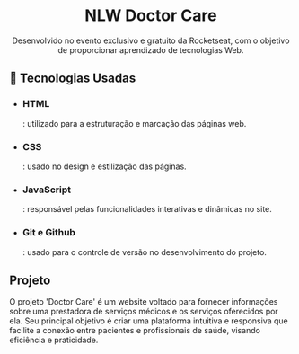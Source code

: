 <h1 align="center"> NLW Doctor Care</h1>

<p align="center">
Desenvolvido no evento exclusivo e gratuito da Rocketseat, com o objetivo de proporcionar aprendizado de tecnologias Web.
</p>

## 🚀 Tecnologias Usadas

- <h3>HTML</h3> : utilizado para a estruturação e marcação das páginas web.
- <h3>CSS</h3> : usado no design e estilização das páginas.
- <h3>JavaScript</h3> : responsável pelas funcionalidades interativas e dinâmicas no site.
- <h3>Git e Github</h3> :  usado para o controle de versão no desenvolvimento do projeto.

## Projeto

O projeto 'Doctor Care' é um website voltado para fornecer informações sobre uma prestadora de serviços médicos e os serviços oferecidos por ela. Seu principal objetivo é criar uma plataforma intuitiva e responsiva que facilite a conexão entre pacientes e profissionais de saúde, visando eficiência e praticidade.


